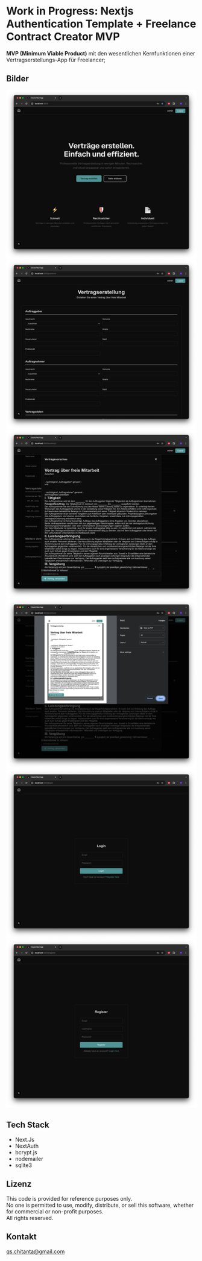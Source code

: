 # Work in Progress: Nextjs Authentication Template + Freelance Contract Creator MVP
**MVP (Minimum Viable Product)** mit den wesentlichen Kernfunktionen einer Vertragserstellungs-App für Freelancer;
## Bilder
![Example Image](public/landingpage.png)
![Example Image](public/contractsetup.png)
![Example Image](public/preview.png)
![Example Image](public/print.png)
![Example Image](public/login.png)
![Example Image](public/register.png)
## Tech Stack
- Next.Js
- NextAuth
- bcrypt.js
- nodemailer
- sqlite3

## Lizenz
This code is provided for reference purposes only.  
No one is permitted to use, modify, distribute, or sell this software, whether for commercial or non-profit purposes.  
All rights reserved.

## Kontakt
qs.chitanta@gmail.com


